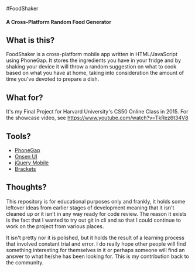 #FoodShaker
#### A Cross-Platform Random Food Generator


## What is this?
FoodShaker is a cross-platform mobile app written in HTML/JavaScript using PhoneGap. It stores the ingredients you have in your fridge and by shaking your device it will throw a random suggestion on what to cook based on what you have at home, taking into consideration the amount of time you've devoted to prepare a dish.

## What for?
It's my Final Project for Harvard University's CS50 Online Class in 2015. For the showcase video, see https://www.youtube.com/watch?v=TkRez6t34V8

## Tools?
* [PhoneGap](http://phonegap.com)
* [Onsen UI](https://onsen.io)
* [jQuery Mobile](https://jquerymobile.com)
* [Brackets](http://brackets.io)
 
## Thoughts?
This repository is for educational purposes only and frankly, it holds some leftover ideas from earlier stages of development meaning that it isn't cleaned up or it isn't in any way ready for code review. The reason it exists is the fact that I wanted to try out git in cli and so that I could continue to work on the project from various places.

It isn't pretty nor it is polished, but it holds the result of a learning process that involved constant trial and error. I do really hope other people will find something interesting for themselves in it or perhaps someone will find an answer to what he/she has been looking for. This is my contribution back to the community.
